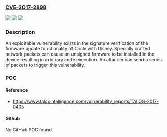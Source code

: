### [CVE-2017-2898](https://cve.mitre.org/cgi-bin/cvename.cgi?name=CVE-2017-2898)
![](https://img.shields.io/static/v1?label=Product&message=Circle&color=blue)
![](https://img.shields.io/static/v1?label=Version&message=n%2Fa&color=blue)
![](https://img.shields.io/static/v1?label=Vulnerability&message=arbitrary%20code%20execution&color=brighgreen)

### Description

An exploitable vulnerability exists in the signature verification of the firmware update functionality of Circle with Disney. Specially crafted network packets can cause an unsigned firmware to be installed in the device resulting in arbitrary code execution. An attacker can send a series of packets to trigger this vulnerability.

### POC

#### Reference
- https://www.talosintelligence.com/vulnerability_reports/TALOS-2017-0405

#### Github
No GitHub POC found.

